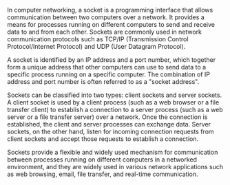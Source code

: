 In computer networking, a socket is a programming interface that allows communication between two computers over a network. It provides a means for processes running on different computers to send and receive data to and from each other. Sockets are commonly used in network communication protocols such as TCP/IP (Transmission Control Protocol/Internet Protocol) and UDP (User Datagram Protocol).

A socket is identified by an IP address and a port number, which together form a unique address that other computers can use to send data to a specific process running on a specific computer. The combination of IP address and port number is often referred to as a "socket address".

Sockets can be classified into two types: client sockets and server sockets. A client socket is used by a client process (such as a web browser or a file transfer client) to establish a connection to a server process (such as a web server or a file transfer server) over a network. Once the connection is established, the client and server processes can exchange data. Server sockets, on the other hand, listen for incoming connection requests from client sockets and accept those requests to establish a connection.

Sockets provide a flexible and widely used mechanism for communication between processes running on different computers in a networked environment, and they are widely used in various network applications such as web browsing, email, file transfer, and real-time communication.